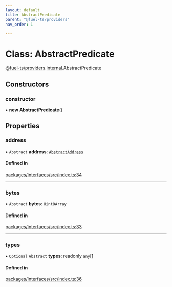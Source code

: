```yaml
---
layout: default
title: AbstractPredicate
parent: "@fuel-ts/providers"
nav_order: 1

---
```


# Class: AbstractPredicate

[@fuel-ts/providers](../index.md).[internal](../namespaces/internal.md).AbstractPredicate

## Constructors

### constructor

• **new AbstractPredicate**()

## Properties

### address

• `Abstract` **address**: [`AbstractAddress`](internal-AbstractAddress.md)

#### Defined in

[packages/interfaces/src/index.ts:34](https://github.com/FuelLabs/fuels-ts/blob/master/packages/interfaces/src/index.ts#L34)

___

### bytes

• `Abstract` **bytes**: `Uint8Array`

#### Defined in

[packages/interfaces/src/index.ts:33](https://github.com/FuelLabs/fuels-ts/blob/master/packages/interfaces/src/index.ts#L33)

___

### types

• `Optional` `Abstract` **types**: readonly `any`[]

#### Defined in

[packages/interfaces/src/index.ts:36](https://github.com/FuelLabs/fuels-ts/blob/master/packages/interfaces/src/index.ts#L36)

